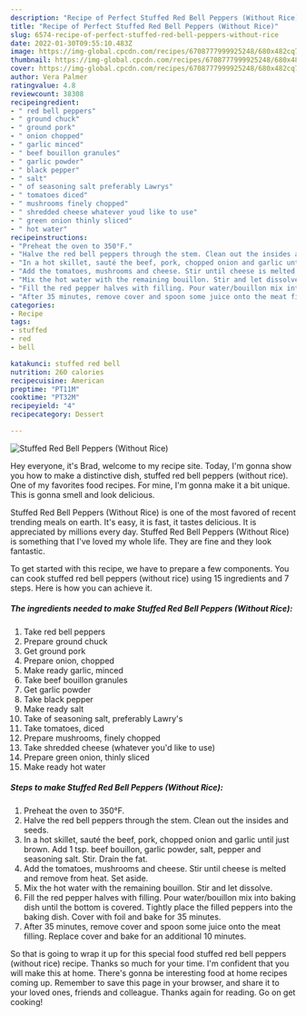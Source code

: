 ```yaml
---
description: "Recipe of Perfect Stuffed Red Bell Peppers (Without Rice)"
title: "Recipe of Perfect Stuffed Red Bell Peppers (Without Rice)"
slug: 6574-recipe-of-perfect-stuffed-red-bell-peppers-without-rice
date: 2022-01-30T09:55:10.483Z
image: https://img-global.cpcdn.com/recipes/6708777999925248/680x482cq70/stuffed-red-bell-peppers-without-rice-recipe-main-photo.jpg
thumbnail: https://img-global.cpcdn.com/recipes/6708777999925248/680x482cq70/stuffed-red-bell-peppers-without-rice-recipe-main-photo.jpg
cover: https://img-global.cpcdn.com/recipes/6708777999925248/680x482cq70/stuffed-red-bell-peppers-without-rice-recipe-main-photo.jpg
author: Vera Palmer
ratingvalue: 4.8
reviewcount: 38308
recipeingredient:
- " red bell peppers"
- " ground chuck"
- " ground pork"
- " onion chopped"
- " garlic minced"
- " beef bouillon granules"
- " garlic powder"
- " black pepper"
- " salt"
- " of seasoning salt preferably Lawrys"
- " tomatoes diced"
- " mushrooms finely chopped"
- " shredded cheese whatever youd like to use"
- " green onion thinly sliced"
- " hot water"
recipeinstructions:
- "Preheat the oven to 350°F."
- "Halve the red bell peppers through the stem. Clean out the insides and seeds."
- "In a hot skillet, sauté the beef, pork, chopped onion and garlic until just brown. Add 1 tsp. beef bouillon, garlic powder, salt, pepper and seasoning salt. Stir. Drain the fat."
- "Add the tomatoes, mushrooms and cheese. Stir until cheese is melted and remove from heat. Set aside."
- "Mix the hot water with the remaining bouillon. Stir and let dissolve."
- "Fill the red pepper halves with filling. Pour water/bouillon mix into baking dish until the bottom is covered. Tightly place the filled peppers into the baking dish. Cover with foil and bake for 35 minutes."
- "After 35 minutes, remove cover and spoon some juice onto the meat filling. Replace cover and bake for an additional 10 minutes."
categories:
- Recipe
tags:
- stuffed
- red
- bell

katakunci: stuffed red bell 
nutrition: 260 calories
recipecuisine: American
preptime: "PT11M"
cooktime: "PT32M"
recipeyield: "4"
recipecategory: Dessert

---
```



![Stuffed Red Bell Peppers (Without Rice)](https://img-global.cpcdn.com/recipes/6708777999925248/680x482cq70/stuffed-red-bell-peppers-without-rice-recipe-main-photo.jpg)

Hey everyone, it's Brad, welcome to my recipe site. Today, I'm gonna show you how to make a distinctive dish, stuffed red bell peppers (without rice). One of my favorites food recipes. For mine, I'm gonna make it a bit unique. This is gonna smell and look delicious.

Stuffed Red Bell Peppers (Without Rice) is one of the most favored of recent trending meals on earth. It's easy, it is fast, it tastes delicious. It is appreciated by millions every day. Stuffed Red Bell Peppers (Without Rice) is something that I've loved my whole life. They are fine and they look fantastic.




To get started with this recipe, we have to prepare a few components. You can cook stuffed red bell peppers (without rice) using 15 ingredients and 7 steps. Here is how you can achieve it.

<!--inarticleads1-->

##### The ingredients needed to make Stuffed Red Bell Peppers (Without Rice):

1. Take  red bell peppers
1. Prepare  ground chuck
1. Get  ground pork
1. Prepare  onion, chopped
1. Make ready  garlic, minced
1. Take  beef bouillon granules
1. Get  garlic powder
1. Take  black pepper
1. Make ready  salt
1. Take  of seasoning salt, preferably Lawry&#39;s
1. Take  tomatoes, diced
1. Prepare  mushrooms, finely chopped
1. Take  shredded cheese (whatever you&#39;d like to use)
1. Prepare  green onion, thinly sliced
1. Make ready  hot water




<!--inarticleads2-->

##### Steps to make Stuffed Red Bell Peppers (Without Rice):

1. Preheat the oven to 350°F.
1. Halve the red bell peppers through the stem. Clean out the insides and seeds.
1. In a hot skillet, sauté the beef, pork, chopped onion and garlic until just brown. Add 1 tsp. beef bouillon, garlic powder, salt, pepper and seasoning salt. Stir. Drain the fat.
1. Add the tomatoes, mushrooms and cheese. Stir until cheese is melted and remove from heat. Set aside.
1. Mix the hot water with the remaining bouillon. Stir and let dissolve.
1. Fill the red pepper halves with filling. Pour water/bouillon mix into baking dish until the bottom is covered. Tightly place the filled peppers into the baking dish. Cover with foil and bake for 35 minutes.
1. After 35 minutes, remove cover and spoon some juice onto the meat filling. Replace cover and bake for an additional 10 minutes.




So that is going to wrap it up for this special food stuffed red bell peppers (without rice) recipe. Thanks so much for your time. I'm confident that you will make this at home. There's gonna be interesting food at home recipes coming up. Remember to save this page in your browser, and share it to your loved ones, friends and colleague. Thanks again for reading. Go on get cooking!
